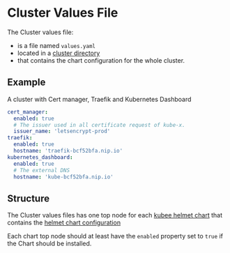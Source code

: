 # Cluster Values File


The Cluster values file:
* is a file named `values.yaml` 
* located in a [cluster directory](cluster.md) 
* that contains the chart configuration for the whole cluster.


## Example

A cluster with Cert manager, Traefik and Kubernetes Dashboard
```yaml
cert_manager:
  enabled: true
  # The issuer used in all certificate request of kube-x.
  issuer_name: 'letsencrypt-prod'
traefik:
  enabled: true
  hostname: 'traefik-bcf52bfa.nip.io'
kubernetes_dashboard:
  enabled: true
  # The external DNS
  hostname: 'kube-bcf52bfa.nip.io'
```

## Structure

The Cluster values files has one top node for each [kubee helmet chart](kubee-helmet-chart.md)
that contains the [helmet chart configuration](kubee-helmet-chart.md#values-file)

Each chart top node should at least have the `enabled` property set to `true`
if the Chart should be installed.

